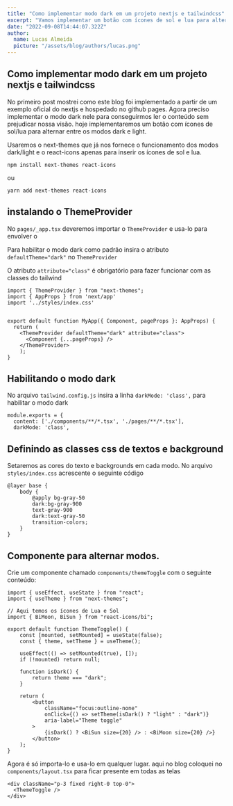 ```yaml
---
title: "Como implementar modo dark em um projeto nextjs e tailwindcss"
excerpt: "Vamos implementar um botão com ícones de sol e lua para alternar entre os modos dark e light."
date: "2022-09-08T14:44:07.322Z"
author:
  name: Lucas Almeida
  picture: "/assets/blog/authors/lucas.png"
---
```


## Como implementar modo dark em um projeto nextjs e tailwindcss

No primeiro post mostrei como este blog foi implementado a partir de um exemplo oficial do nextjs e hospedado no github pages. Agora preciso implementar o modo dark nele para conseguirmos ler o conteúdo sem prejudicar nossa visão. hoje implementaremos um botão com ícones de sol/lua para alternar entre os modos dark e light.

Usaremos o next-themes que já nos fornece o funcionamento dos modos dark/light e o react-icons apenas para inserir os ícones de sol e lua.

```
npm install next-themes react-icons
```

ou

```
yarn add next-themes react-icons
```

## instalando o ThemeProvider

No `pages/_app.tsx` deveremos importar o `ThemeProvider` e usa-lo para envolver o <Component>

Para habilitar o modo dark como padrão insira o atributo `defaultTheme="dark"` no `ThemeProvider`

O atributo `attribute="class"` é obrigatório para fazer funcionar com as classes do tailwind

```
import { ThemeProvider } from "next-themes";
import { AppProps } from 'next/app'
import '../styles/index.css'


export default function MyApp({ Component, pageProps }: AppProps) {
  return (
    <ThemeProvider defaultTheme="dark" attribute="class">
      <Component {...pageProps} />
    </ThemeProvider>
    );
}

```

## Habilitando o modo dark

No arquivo `tailwind.config.js` insira a linha `darkMode: 'class',` para habilitar o modo dark

```
module.exports = {
  content: ['./components/**/*.tsx', './pages/**/*.tsx'],
  darkMode: 'class',
```

## Definindo as classes css de textos e background

Setaremos as cores do texto e backgrounds em cada modo.
No arquivo `styles/index.css` acrescente o seguinte código

```
@layer base {
    body {
        @apply bg-gray-50
        dark:bg-gray-900
        text-gray-900
        dark:text-gray-50
        transition-colors;
    }
}
```

## Componente para alternar modos.

Crie um componente chamado `components/themeToggle` com o seguinte conteúdo:

```
import { useEffect, useState } from "react";
import { useTheme } from "next-themes";

// Aqui temos os ícones de Lua e Sol
import { BiMoon, BiSun } from "react-icons/bi";

export default function ThemeToggle() {
    const [mounted, setMounted] = useState(false);
    const { theme, setTheme } = useTheme();

    useEffect(() => setMounted(true), []);
    if (!mounted) return null;

    function isDark() {
        return theme === "dark";
    }

    return (
        <button
            className="focus:outline-none"
            onClick={() => setTheme(isDark() ? "light" : "dark")}
            aria-label="Theme toggle"
        >
            {isDark() ? <BiSun size={20} /> : <BiMoon size={20} />}
        </button>
    );
}
```

Agora é só importa-lo e usa-lo em qualquer lugar. aqui no blog coloquei no `components/layout.tsx` para ficar presente em todas as telas

```
<div className="p-3 fixed right-0 top-0">
  <ThemeToggle />
</div>
```
